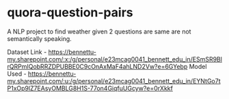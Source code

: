 # quora-question-pairs
A NLP project to find weather given 2 questions are same are not semantically speaking.

Dataset Link - https://bennettu-my.sharepoint.com/:x:/g/personal/e23mcag0041_bennett_edu_in/ESmSR9BlrQRPmIQobRRZDPUBBE0C9cOnAxMaF4ahLND2Vw?e=6GYebp
Model Used - https://bennettu-my.sharepoint.com/:u:/g/personal/e23mcag0041_bennett_edu_in/EYNtGo7tP1xOp9lZ7EAsyOMBLG8H1S-77on4GiqfuUGcyw?e=0rXkkf

